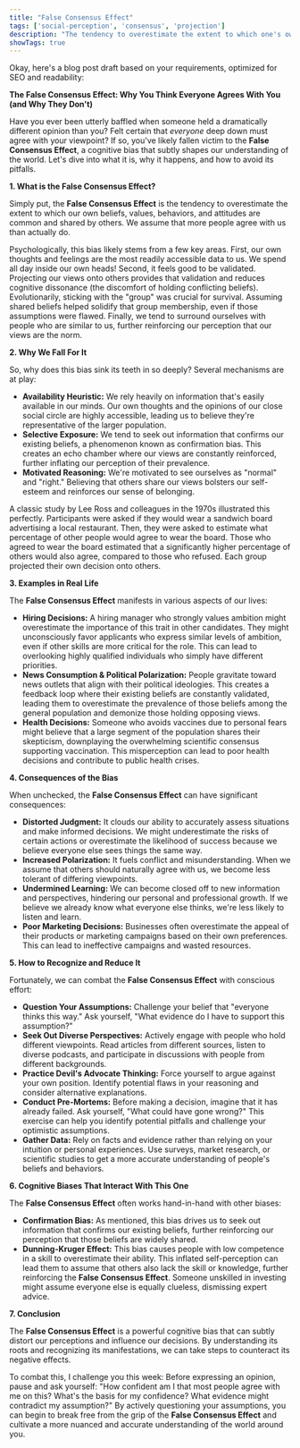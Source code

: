 ```yaml
---
title: "False Consensus Effect"
tags: ['social-perception', 'consensus', 'projection']
description: "The tendency to overestimate the extent to which one's own behaviors, attitudes, and beliefs are common and shared by others."
showTags: true
---
```


Okay, here's a blog post draft based on your requirements, optimized for SEO and readability:

**The False Consensus Effect: Why You Think Everyone Agrees With You (and Why They Don't)**

Have you ever been utterly baffled when someone held a dramatically different opinion than you? Felt certain that *everyone* deep down must agree with your viewpoint? If so, you've likely fallen victim to the **False Consensus Effect**, a cognitive bias that subtly shapes our understanding of the world. Let's dive into what it is, why it happens, and how to avoid its pitfalls.

**1. What is the False Consensus Effect?**

Simply put, the **False Consensus Effect** is the tendency to overestimate the extent to which our own beliefs, values, behaviors, and attitudes are common and shared by others. We assume that more people agree with us than actually do.

Psychologically, this bias likely stems from a few key areas. First, our own thoughts and feelings are the most readily accessible data to us. We spend all day inside our own heads!  Second, it feels good to be validated. Projecting our views onto others provides that validation and reduces cognitive dissonance (the discomfort of holding conflicting beliefs).  Evolutionarily, sticking with the "group" was crucial for survival.  Assuming shared beliefs helped solidify that group membership, even if those assumptions were flawed. Finally, we tend to surround ourselves with people who are similar to us, further reinforcing our perception that our views are the norm.

**2. Why We Fall For It**

So, why does this bias sink its teeth in so deeply? Several mechanisms are at play:

*   **Availability Heuristic:** We rely heavily on information that's easily available in our minds. Our own thoughts and the opinions of our close social circle are highly accessible, leading us to believe they're representative of the larger population.
*   **Selective Exposure:** We tend to seek out information that confirms our existing beliefs, a phenomenon known as confirmation bias. This creates an echo chamber where our views are constantly reinforced, further inflating our perception of their prevalence.
*   **Motivated Reasoning:** We're motivated to see ourselves as "normal" and "right." Believing that others share our views bolsters our self-esteem and reinforces our sense of belonging.

A classic study by Lee Ross and colleagues in the 1970s illustrated this perfectly. Participants were asked if they would wear a sandwich board advertising a local restaurant. Then, they were asked to estimate what percentage of other people would agree to wear the board. Those who agreed to wear the board estimated that a significantly higher percentage of others would also agree, compared to those who refused. Each group projected their own decision onto others.

**3. Examples in Real Life**

The **False Consensus Effect** manifests in various aspects of our lives:

*   **Hiring Decisions:** A hiring manager who strongly values ambition might overestimate the importance of this trait in other candidates. They might unconsciously favor applicants who express similar levels of ambition, even if other skills are more critical for the role. This can lead to overlooking highly qualified individuals who simply have different priorities.
*   **News Consumption & Political Polarization:** People gravitate toward news outlets that align with their political ideologies. This creates a feedback loop where their existing beliefs are constantly validated, leading them to overestimate the prevalence of those beliefs among the general population and demonize those holding opposing views.
*   **Health Decisions:** Someone who avoids vaccines due to personal fears might believe that a large segment of the population shares their skepticism, downplaying the overwhelming scientific consensus supporting vaccination. This misperception can lead to poor health decisions and contribute to public health crises.

**4. Consequences of the Bias**

When unchecked, the **False Consensus Effect** can have significant consequences:

*   **Distorted Judgment:** It clouds our ability to accurately assess situations and make informed decisions. We might underestimate the risks of certain actions or overestimate the likelihood of success because we believe everyone else sees things the same way.
*   **Increased Polarization:** It fuels conflict and misunderstanding. When we assume that others should naturally agree with us, we become less tolerant of differing viewpoints.
*   **Undermined Learning:** We can become closed off to new information and perspectives, hindering our personal and professional growth. If we believe we already know what everyone else thinks, we're less likely to listen and learn.
*   **Poor Marketing Decisions:** Businesses often overestimate the appeal of their products or marketing campaigns based on their own preferences. This can lead to ineffective campaigns and wasted resources.

**5. How to Recognize and Reduce It**

Fortunately, we can combat the **False Consensus Effect** with conscious effort:

*   **Question Your Assumptions:** Challenge your belief that "everyone thinks this way." Ask yourself, "What evidence do I have to support this assumption?"
*   **Seek Out Diverse Perspectives:** Actively engage with people who hold different viewpoints. Read articles from different sources, listen to diverse podcasts, and participate in discussions with people from different backgrounds.
*   **Practice Devil's Advocate Thinking:** Force yourself to argue against your own position. Identify potential flaws in your reasoning and consider alternative explanations.
*   **Conduct Pre-Mortems:** Before making a decision, imagine that it has already failed. Ask yourself, "What could have gone wrong?" This exercise can help you identify potential pitfalls and challenge your optimistic assumptions.
*   **Gather Data:** Rely on facts and evidence rather than relying on your intuition or personal experiences. Use surveys, market research, or scientific studies to get a more accurate understanding of people's beliefs and behaviors.

**6. Cognitive Biases That Interact With This One**

The **False Consensus Effect** often works hand-in-hand with other biases:

*   **Confirmation Bias:** As mentioned, this bias drives us to seek out information that confirms our existing beliefs, further reinforcing our perception that those beliefs are widely shared.
*   **Dunning-Kruger Effect:** This bias causes people with low competence in a skill to overestimate their ability. This inflated self-perception can lead them to assume that others also lack the skill or knowledge, further reinforcing the **False Consensus Effect**. Someone unskilled in investing might assume everyone else is equally clueless, dismissing expert advice.

**7. Conclusion**

The **False Consensus Effect** is a powerful cognitive bias that can subtly distort our perceptions and influence our decisions. By understanding its roots and recognizing its manifestations, we can take steps to counteract its negative effects.

To combat this, I challenge you this week: Before expressing an opinion, pause and ask yourself: "How confident am I that most people agree with me on this? What's the basis for my confidence? What evidence might contradict my assumption?" By actively questioning your assumptions, you can begin to break free from the grip of the **False Consensus Effect** and cultivate a more nuanced and accurate understanding of the world around you.

